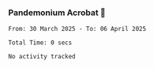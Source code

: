 ### Pandemonium Acrobat 🤸

<!--START_SECTION:waka-->

```all_time
From: 30 March 2025 - To: 06 April 2025

Total Time: 0 secs

No activity tracked
```

<!--END_SECTION:waka-->
